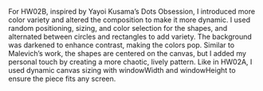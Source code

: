 
For HW02B, inspired by Yayoi Kusama’s Dots Obsession, I introduced more color variety and altered the composition to make it more dynamic. I used random positioning, sizing, and color selection for the shapes, and alternated between circles and rectangles to add variety. The background was darkened to enhance contrast, making the colors pop. Similar to Malevich’s work, the shapes are centered on the canvas, but I added my personal touch by creating a more chaotic, lively pattern. Like in HW02A, I used dynamic canvas sizing with windowWidth and windowHeight to ensure the piece fits any screen.